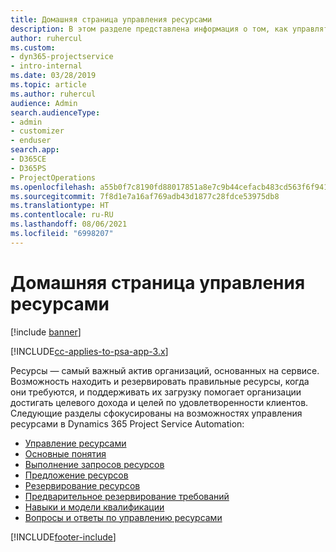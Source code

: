 ```yaml
---
title: Домашняя страница управления ресурсами
description: В этом разделе представлена информация о том, как управлять ресурсами.
author: ruhercul
ms.custom:
- dyn365-projectservice
- intro-internal
ms.date: 03/28/2019
ms.topic: article
ms.author: ruhercul
audience: Admin
search.audienceType:
- admin
- customizer
- enduser
search.app:
- D365CE
- D365PS
- ProjectOperations
ms.openlocfilehash: a55b0f7c8190fd88017851a8e7c9b44cefacb483cd563f6f94110a7421de5d1d
ms.sourcegitcommit: 7f8d1e7a16af769adb43d1877c28fdce53975db8
ms.translationtype: HT
ms.contentlocale: ru-RU
ms.lasthandoff: 08/06/2021
ms.locfileid: "6998207"
---
```

# <a name="resource-management-home-page"></a>Домашняя страница управления ресурсами

[!include [banner](../includes/psa-now-project-operations.md)]

[!INCLUDE[cc-applies-to-psa-app-3.x](../includes/cc-applies-to-psa-app-3x.md)]

Ресурсы — самый важный актив организаций, основанных на сервисе. Возможность находить и резервировать правильные ресурсы, когда они требуются, и поддерживать их загрузку помогает организации достигать целевого дохода и целей по удовлетворенности клиентов. Следующие разделы сфокусированы на возможностях управления ресурсами в Dynamics 365 Project Service Automation:

- [Управление ресурсами](manage-resources.md)
- [Основные понятия](reports-key-concepts.md)
- [Выполнение запросов ресурсов](resource-management-fulfill-requests.md)
- [Предложение ресурсов](resource-management-propose-resources.md)
- [Резервирование ресурсов](resource-management-book-resources-scheduleboard.md)
- [Предварительное резервирование требований](resource-management-softbook-requirements.md)
- [Навыки и модели квалификации](resource-management-skills-proficiency.md)
- [Вопросы и ответы по управлению ресурсами](resource-management-faq.md)


[!INCLUDE[footer-include](../includes/footer-banner.md)]